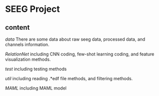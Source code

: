 # SEEG Project

## content

*data*  There are some data about raw seeg data, processed data, and channels information.

*RelationNet*  including CNN coding, few-shot learning coding, and feature visualization methods.

*test*  including testing methods

*util*  including reading .*edf file methods, and filtering methods.

*MAML* including MAML model